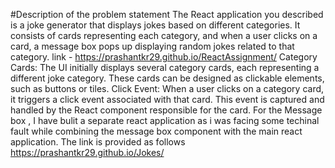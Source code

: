 #Description of the problem statement
The React application you described is a joke generator that displays jokes based on different categories. It consists of cards representing each category, and when a user clicks on a card, a message box pops up displaying random jokes related to that category. link - https://prashantkr29.github.io/ReactAssignment/
Category Cards: The UI initially displays several category cards, each representing a different joke category. These cards can be designed as clickable elements, such as buttons or tiles.
Click Event: When a user clicks on a category card, it triggers a click event associated with that card. This event is captured and handled by the React component responsible for the card.
For the Message box , I have bulit a separate react application as i was facing some techinal fault while combining the message box component with the main react application.
The link is provided as follows 
https://prashantkr29.github.io/Jokes/
